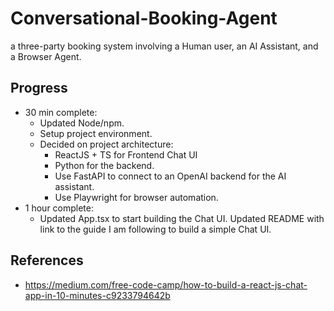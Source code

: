 # Conversational-Booking-Agent
 a three-party booking system involving a Human user, an AI Assistant, and a Browser Agent. 

## Progress
* 30 min complete:
    * Updated Node/npm.
    * Setup project environment.
    * Decided on project architecture:
        * ReactJS + TS for Frontend Chat UI
        * Python for the backend. 
        * Use FastAPI to connect to an OpenAI backend for the AI assistant.
        * Use Playwright for browser automation.  
* 1 hour complete:
    * Updated App.tsx to start building the Chat UI. Updated README with link to the guide I am following to build a simple Chat UI.

## References
* https://medium.com/free-code-camp/how-to-build-a-react-js-chat-app-in-10-minutes-c9233794642b

